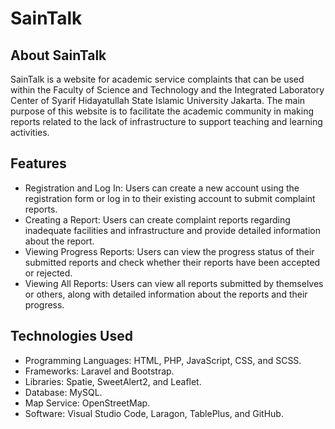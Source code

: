 # SainTalk

## About SainTalk

SainTalk is a website for academic service complaints that can be used within the Faculty of Science and Technology and the Integrated Laboratory Center of Syarif Hidayatullah State Islamic University Jakarta. The main purpose of this website is to facilitate the academic community in making reports related to the lack of infrastructure to support teaching and learning activities.

## Features

-   Registration and Log In: Users can create a new account using the registration form or log in to their existing account to submit complaint reports.
-   Creating a Report: Users can create complaint reports regarding inadequate facilities and infrastructure and provide detailed information about the report.
-   Viewing Progress Reports: Users can view the progress status of their submitted reports and check whether their reports have been accepted or rejected.
-   Viewing All Reports: Users can view all reports submitted by themselves or others, along with detailed information about the reports and their progress.

## Technologies Used

-   Programming Languages: HTML, PHP, JavaScript, CSS, and SCSS.
-   Frameworks: Laravel and Bootstrap.
-   Libraries: Spatie, SweetAlert2, and Leaflet.
-   Database: MySQL.
-   Map Service: OpenStreetMap.
-   Software: Visual Studio Code, Laragon, TablePlus, and GitHub.
